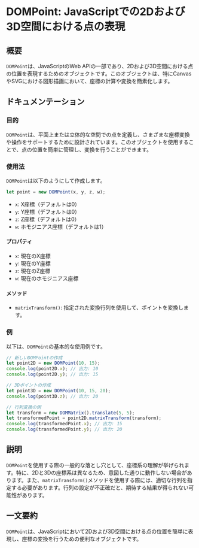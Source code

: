 <!--
Meta Description: # DOMPoint: JavaScriptでの2Dおよび3D空間における点の表現 ## 概要 `DOMPoint`は、JavaScriptのWeb APIの一部であり、2Dおよび3D空間における点の位置を表現するためのオブジェクトです。このオブジェクトは、特にCanvasやSVGにおける図形描画に...
Meta Keywords: dompoint, let, console, log, new
-->

# DOMPoint: JavaScriptでの2Dおよび3D空間における点の表現

## 概要
`DOMPoint`は、JavaScriptのWeb APIの一部であり、2Dおよび3D空間における点の位置を表現するためのオブジェクトです。このオブジェクトは、特にCanvasやSVGにおける図形描画において、座標の計算や変換を簡素化します。

## ドキュメンテーション
### 目的
`DOMPoint`は、平面上または立体的な空間での点を定義し、さまざまな座標変換や操作をサポートするために設計されています。このオブジェクトを使用することで、点の位置を簡単に管理し、変換を行うことができます。

### 使用法
`DOMPoint`は以下のようにして作成します。

```javascript
let point = new DOMPoint(x, y, z, w);
```

- `x`: X座標（デフォルトは0）
- `y`: Y座標（デフォルトは0）
- `z`: Z座標（デフォルトは0）
- `w`: ホモジニアス座標（デフォルトは1）

#### プロパティ
- `x`: 現在のX座標
- `y`: 現在のY座標
- `z`: 現在のZ座標
- `w`: 現在のホモジニアス座標

#### メソッド
- `matrixTransform()`: 指定された変換行列を使用して、ポイントを変換します。

### 例
以下は、`DOMPoint`の基本的な使用例です。

```javascript
// 新しいDOMPointの作成
let point2D = new DOMPoint(10, 15);
console.log(point2D.x); // 出力: 10
console.log(point2D.y); // 出力: 15

// 3Dポイントの作成
let point3D = new DOMPoint(10, 15, 20);
console.log(point3D.z); // 出力: 20

// 行列変換の例
let transform = new DOMMatrix().translate(5, 5);
let transformedPoint = point2D.matrixTransform(transform);
console.log(transformedPoint.x); // 出力: 15
console.log(transformedPoint.y); // 出力: 20
```

## 説明
`DOMPoint`を使用する際の一般的な落とし穴として、座標系の理解が挙げられます。特に、2Dと3Dの座標系は異なるため、意図した通りに動作しない場合があります。また、`matrixTransform()`メソッドを使用する際には、適切な行列を指定する必要があります。行列の設定が不正確だと、期待する結果が得られない可能性があります。

## 一文要約
`DOMPoint`は、JavaScriptにおいて2Dおよび3D空間における点の位置を簡単に表現し、座標の変換を行うための便利なオブジェクトです。